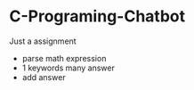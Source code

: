# C-Programing-Chatbot
Just a assignment


- parse math expression
- 1 keywords many answer
- add answer
